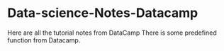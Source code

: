 # Data-science-Notes-Datacamp
Here are all the tutorial notes from DataCamp
There is some predefined function from Datacamp.
